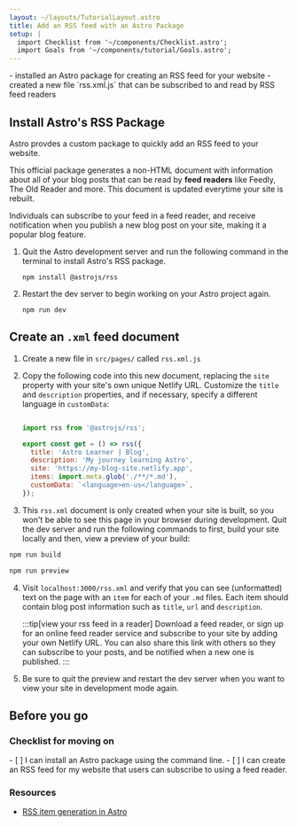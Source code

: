 ```yaml
---
layout: ~/layouts/TutorialLayout.astro
title: Add an RSS feed with an Astro Package
setup: |
  import Checklist from '~/components/Checklist.astro';
  import Goals from '~/components/tutorial/Goals.astro';
---
```


<Goals>
  - installed an Astro package for creating an RSS feed for your website
  - created a new file `rss.xml.js` that can be subscribed to and read by RSS feed readers
</Goals>

## Install Astro's RSS Package

Astro provdes a custom package to quickly add an RSS feed to your website. 

This official package generates a non-HTML document with information about all of your blog posts that can be read by **feed readers** like Feedly, The Old Reader and more. This document is updated everytime your site is rebuilt.

Individuals can subscribe to your feed in a feed reader, and receive notification when you publish a new blog post on your site, making it a popular blog feature.

1. Quit the Astro development server and run the following command in the terminal to install Astro's RSS package.

    ```shell
    npm install @astrojs/rss
    ```

3. Restart the dev server to begin working on your Astro project again.

    ```shell
    npm run dev
    ```

## Create an `.xml` feed document

1. Create a new file in `src/pages/` called `rss.xml.js`

2. Copy the following code into this new document, replacing the `site` property with your site's own unique Netlify URL. Customize the `title` and `description` properties, and if necessary, specify a different language in `customData`:

    ```js title="src/pages/rss.xml.js"

    import rss from '@astrojs/rss';

    export const get = () => rss({
      title: 'Astro Learner | Blog',
      description: 'My journey learning Astro',
      site: 'https://my-blog-site.netlify.app',
      items: import.meta.glob('./**/*.md'),
      customData: `<language>en-us</language>`,
    });
    ```

3. This `rss.xml` document is only created when your site is built, so you won't be able to see this page in your browser during development. Quit the dev server and run the following commands to first, build your site locally and then, view a preview of your build:

```sh
npm run build

npm run preview
```

4. Visit `localhost:3000/rss.xml` and verify that you can see (unformatted) text on the page with an `item` for each of your `.md` files. Each item should contain blog post information such as `title`, `url` and `description`.

    :::tip[view your rss feed in a reader]
    Download a feed reader, or sign up for an online feed reader service and subscribe to your site by adding your own Netlify URL. You can also share this link with others so they can subscribe to your posts, and be notified when a new one is published.
    :::

5. Be sure to quit the preview and restart the dev server when you want to view your site in development mode again.

## Before you go

### Checklist for moving on

<Checklist key="rss">
- [ ] I can install an Astro package using the command line.
- [ ] I can create an RSS feed for my website that users can subscribe to using a feed reader.
</Checklist>

### Resources

- [RSS item generation in Astro](/en/guides/rss/#1-importmetaglob-result)
